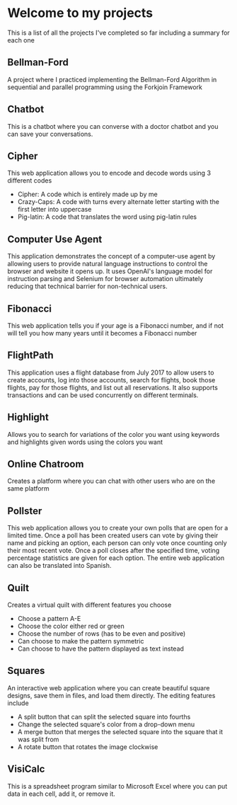 # Welcome to my projects
This is a list of all the projects I've completed so far including a summary for each one

## Bellman-Ford
A project where I practiced implementing the Bellman-Ford Algorithm in sequential and parallel programming using the Forkjoin Framework

## Chatbot
This is a chatbot where you can converse with a doctor chatbot and you can save your conversations.

## Cipher
This web application allows you to encode and decode words using 3 different codes
- Cipher: A code which is entirely made up by me
- Crazy-Caps: A code with turns every alternate letter starting with the first letter into uppercase
- Pig-latin: A code that translates the word using pig-latin rules

## Computer Use Agent 
This application demonstrates the concept of a computer-use agent by
allowing users to provide natural language instructions to control the browser and website it opens up.
It uses OpenAI's language model for instruction parsing and Selenium for browser automation ultimately 
reducing that technical barrier for non-technical users.

## Fibonacci
This web application tells you if your age is a Fibonacci number, and if not will tell you how many years until it becomes a Fibonacci number

## FlightPath
This application uses a flight database from July 2017 to allow users to 
create accounts, log into those accounts, search for flights, book those flights, pay for those flights, and list out all reservations.
It also supports transactions and can be used concurrently on different terminals.

## Highlight
Allows you to search for variations of the color you want using keywords and highlights given words using the colors you want

## Online Chatroom
Creates a platform where you can chat with other users who are on the same platform

## Pollster
This web application allows you to create your own polls that are open for a limited time.
Once a poll has been created users can vote by giving their name and picking an option, each person can only vote once counting only their most recent vote.
Once a poll closes after the specified time, voting percentage statistics are given for each option.
The entire web application can also be translated into Spanish.

## Quilt
Creates a virtual quilt with different features you choose
- Choose a pattern A-E
- Choose the color either red or green
- Choose the number of rows (has to be even and positive)
- Can choose to make the pattern symmetric
- Can choose to have the pattern displayed as text instead

## Squares
An interactive web application where you can create beautiful square designs, save them in files, and load them directly. The editing features include
- A split button that can split the selected square into fourths
- Change the selected square's color from a drop-down menu
- A merge button that merges the selected square into the square that it was split from
- A rotate button that rotates the image clockwise

## VisiCalc
This is a spreadsheet program similar to Microsoft Excel where you can put data in each cell, add it, or remove it.    
